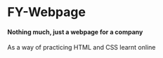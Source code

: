 # FY-Webpage
#### Nothing much, just a webpage for a company
As a way of practicing HTML and CSS learnt online
